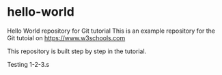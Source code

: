 # hello-world
Hello World repository for Git tutorial
This is an example repository for the Git tutoial on https://www.w3schools.com

This repository is built step by step in the tutorial.

Testing 1-2-3.s
